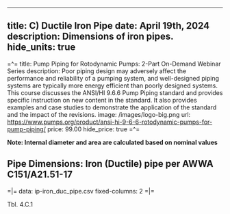 -----
title: C) Ductile Iron Pipe
date: April 19th, 2024
description: Dimensions of iron pipes.
hide_units: true
-----

=^=
title: Pump Piping for Rotodynamic Pumps: 2-Part On-Demand Webinar Series
description: Poor piping design may adversely affect the performance and reliability of a pumping system, and well-designed piping systems are typically more energy efficient than poorly designed systems. This course discusses the ANSI/HI 9.6.6 Pump Piping standard and provides specific instruction on new content in the standard. It also provides examples and case studies to demonstrate the application of the standard and the impact of the revisions.
image: /images/logo-big.png
url: https://www.pumps.org/product/ansi-hi-9-6-6-rotodynamic-pumps-for-pump-piping/
price: 99.00
hide_price: true
=^=

**Note: Internal diameter and area are calculated based on nominal values**

## Pipe Dimensions: Iron (Ductile) pipe per AWWA C151/A21.51-17

=|=
data: ip-iron_duc_pipe.csv
fixed-columns: 2
=|=
<div class="table-label">Tbl. 4.C.1</div>
